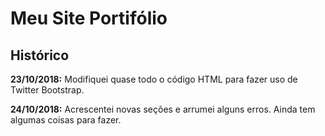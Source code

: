 # Meu Site Portifólio

## Histórico

**23/10/2018:** Modifiquei quase todo o código HTML para fazer uso de Twitter Bootstrap.

**24/10/2018:** Acrescentei novas seções e arrumei alguns erros. Ainda tem algumas coisas para fazer.